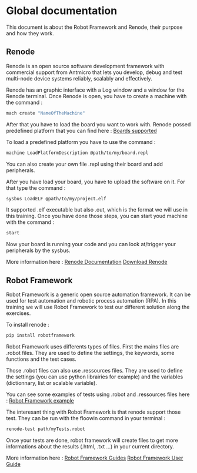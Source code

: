 # Global documentation

This document is about the Robot Framework and Renode, their purpose and how they work.

## Renode

Renode is an open source software development framework with commercial support from Antmicro that lets you develop, debug and test multi-node device systems reliably, scalably and effectively.

Renode has an graphic interface with a Log window and a window for the Renode terminal.
Once Renode is open, you have to create a machine with the command :

```sh
mach create "NameOfTheMachine"
```

After that you have to load the board you want to work with.
Renode possed predefined platform that you can find here :
[Boards supported](https://renode.readthedocs.io/en/latest/introduction/supported-boards.html)

To load a predefined platform you have to use the command :

```sh
machine LoadPlatformDescription @path/to/my/board.repl
```

You can also create your own file .repl using their board and add peripherals.

After you have load your board, you have to upload the software on it.
For that type the command :

```sh
sysbus LoadELF @path/to/my/project.elf
```

It supported .elf executable but also .out, which is the format we will use in this training.
Once you have done those steps, you can start youd machine with the command :

```sh
start
```

Now your board is running your code and you can look at/trigger your peripherals by the sysbus.

More information here :
[Renode Documentation](https://renode.readthedocs.io/)
[Download Renode](https://github.com/renode/renode/releases/)

## Robot Framework

Robot Framework is a generic open source automation framework.
It can be used for test automation and robotic process automation (RPA).
In this training we will use Robot Framework to test our different solution along the exercises.

To install renode :

```sh
pip install robotframework
```

Robot Framework uses differents types of files.
First the mains files are .robot files.
They are used to define the settings, the keywords, some functions and the test cases.

Those .robot files can also use .ressources files.
They are used to define the settings (you can use python librairies for example)
and the variables (dictionnary, list or scalable variable).

You can see some examples of tests using .robot and .ressources files here :
[Robot Framework example](https://robotframework.org/?tab=0#getting-started)

The interesant thing with Robot Framework is that renode support those test.
They can be run with the floowin command in your terminal :

```sh
renode-test path/myTests.robot
```

Once your tests are done, robot framework will create files to get more informations about the results (.html, .txt ...) in your current directory.

More information here :
[Robot Framework Guides](https://docs.robotframework.org/docs)
[Robot Framework User Guide](https://robotframework.org/robotframework/latest/RobotFrameworkUserGuide.html)
